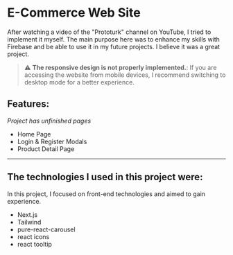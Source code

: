 # E-Commerce Web Site

After watching a video of the "Prototurk" channel on YouTube, I tried to implement it myself. The main purpose here was to enhance my skills with Firebase and be able to use it in my future projects. I believe it was a great project.

> :warning: **The responsive design is not properly implemented.**: If you are accessing the website from mobile devices, I recommend switching to desktop mode for a better experience.

## Features:
*Project has unfinished pages*
- Home Page
- Login & Register Modals
- Product Detail Page

---

## The technologies I used in this project were:

In this project, I focused on front-end technologies and aimed to gain experience.

- Next.js
- Tailwind
- pure-react-carousel
- react icons
- react tooltip



<br>
